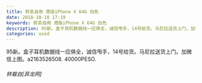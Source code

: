 ```yaml
---
title: 转卖自用 港版iPhone X 64G 白色
date: 2018-10-10 17:19
keywords: 转卖自用 港版iPhone X 64G 白色
description: 95新。盒子耳机数据线一应俱全，诚信甩手，14号给货。马尼拉送货上门。加微信上图。a2163526508. 40000PESO.
categories: used
---
```

<td class="t_f" id="postmessage_1990776">

95新。盒子耳机数据线一应俱全，诚信甩手，14号给货。马尼拉送货上门。加微信上图。a2163526508. 40000PESO.</td>
###### 转载自[菲龙网]